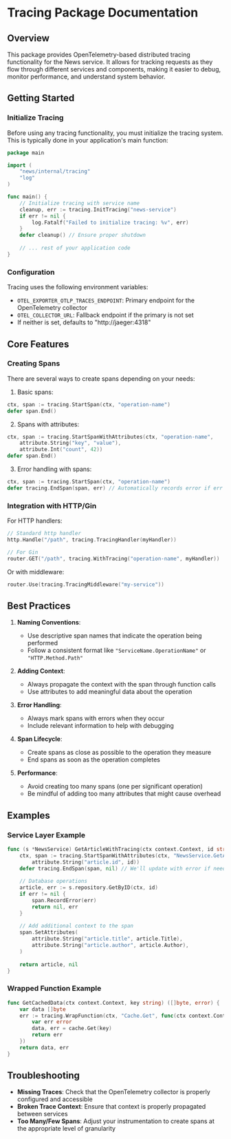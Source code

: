 # Tracing Package Documentation

## Overview

This package provides OpenTelemetry-based distributed tracing functionality for the News service. It allows for tracking requests as they flow through different services and components, making it easier to debug, monitor performance, and understand system behavior.

## Getting Started

### Initialize Tracing

Before using any tracing functionality, you must initialize the tracing system. This is typically done in your application's main function:

```go
package main

import (
    "news/internal/tracing"
    "log"
)

func main() {
    // Initialize tracing with service name
    cleanup, err := tracing.InitTracing("news-service")
    if err != nil {
        log.Fatalf("Failed to initialize tracing: %v", err)
    }
    defer cleanup() // Ensure proper shutdown
    
    // ... rest of your application code
}
```

### Configuration

Tracing uses the following environment variables:
- `OTEL_EXPORTER_OTLP_TRACES_ENDPOINT`: Primary endpoint for the OpenTelemetry collector
- `OTEL_COLLECTOR_URL`: Fallback endpoint if the primary is not set
- If neither is set, defaults to "http://jaeger:4318"

## Core Features

### Creating Spans

There are several ways to create spans depending on your needs:

1. Basic spans:
```go
ctx, span := tracing.StartSpan(ctx, "operation-name")
defer span.End()
```

2. Spans with attributes:
```go
ctx, span := tracing.StartSpanWithAttributes(ctx, "operation-name",
    attribute.String("key", "value"),
    attribute.Int("count", 42))
defer span.End()
```

3. Error handling with spans:
```go
ctx, span := tracing.StartSpan(ctx, "operation-name")
defer tracing.EndSpan(span, err) // Automatically records error if err != nil
```

### Integration with HTTP/Gin

For HTTP handlers:

```go
// Standard http handler
http.Handle("/path", tracing.TracingHandler(myHandler))

// For Gin
router.GET("/path", tracing.WithTracing("operation-name", myHandler))
```

Or with middleware:

```go
router.Use(tracing.TracingMiddleware("my-service"))
```

## Best Practices

1. **Naming Conventions**:
   - Use descriptive span names that indicate the operation being performed
   - Follow a consistent format like `"ServiceName.OperationName"` or `"HTTP.Method.Path"`

2. **Adding Context**:
   - Always propagate the context with the span through function calls
   - Use attributes to add meaningful data about the operation

3. **Error Handling**:
   - Always mark spans with errors when they occur
   - Include relevant information to help with debugging

4. **Span Lifecycle**:
   - Create spans as close as possible to the operation they measure
   - End spans as soon as the operation completes

5. **Performance**:
   - Avoid creating too many spans (one per significant operation)
   - Be mindful of adding too many attributes that might cause overhead

## Examples

### Service Layer Example

```go
func (s *NewsService) GetArticleWithTracing(ctx context.Context, id string) (*models.Article, error) {
    ctx, span := tracing.StartSpanWithAttributes(ctx, "NewsService.GetArticle", 
        attribute.String("article.id", id))
    defer tracing.EndSpan(span, nil) // We'll update with error if needed
    
    // Database operations
    article, err := s.repository.GetByID(ctx, id)
    if err != nil {
        span.RecordError(err)
        return nil, err
    }
    
    // Add additional context to the span
    span.SetAttributes(
        attribute.String("article.title", article.Title),
        attribute.String("article.author", article.Author),
    )
    
    return article, nil
}
```

### Wrapped Function Example

```go
func GetCachedData(ctx context.Context, key string) ([]byte, error) {
    var data []byte
    err := tracing.WrapFunction(ctx, "Cache.Get", func(ctx context.Context) error {
        var err error
        data, err = cache.Get(key)
        return err
    })
    return data, err
}
```

## Troubleshooting

- **Missing Traces**: Check that the OpenTelemetry collector is properly configured and accessible
- **Broken Trace Context**: Ensure that context is properly propagated between services
- **Too Many/Few Spans**: Adjust your instrumentation to create spans at the appropriate level of granularity